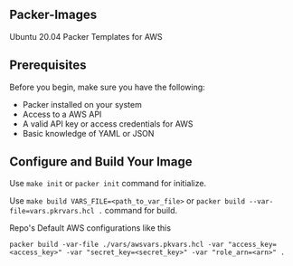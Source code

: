 ## Packer-Images

Ubuntu 20.04 Packer Templates for AWS

## Prerequisites
Before you begin, make sure you have the following:

- Packer installed on your system 
- Access to a AWS API
- A valid API key or access credentials for AWS
- Basic knowledge of YAML or JSON

## Configure and Build Your Image

Use `make init` or `packer init` command for initialize.

Use `make build VARS_FILE=<path_to_var_file>` or `packer build --var-file=vars.pkrvars.hcl .` command for build.


Repo's Default AWS configurations like this
```
packer build -var-file ./vars/awsvars.pkvars.hcl -var "access_key=<access_key>" -var "secret_key=<secret_key>" -var "role_arn=<arn>" .
```